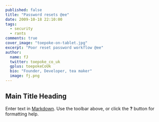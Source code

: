 ```yaml
---
published: false
title: "Password resets @ee"
date: 2009-10-18 22:10:00
tags: 
  - security
  - rants
comments: true
cover_image: "toepoke-on-tablet.jpg"
excerpt: "Poor reset password workflow @ee"
author: 
  name: fJ
  twitter: toepoke_co_uk
  gplus: toepokeCoUk
  bio: "Founder, Developer, tea maker"
  image: fj.png
---
```


## Main Title Heading

Enter text in [Markdown](http://daringfireball.net/projects/markdown/). Use the toolbar above, or click the **?** button for formatting help.

